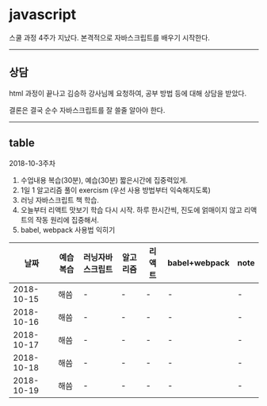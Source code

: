 # javascript

스쿨 과정 4주가 지났다. 본격적으로 자바스크립트를 배우기 시작한다.

---

## 상담

html 과정이 끝나고 김승하 강사님께 요청하여, 공부 방법 등에 대해 상담을 받았다.

결론은 결국 순수 자바스크립트를 잘 쓸줄 알아야 한다.

---

## table

2018-10-3주차
1) 수업내용 복습(30분), 예습(30분) 짧은시간에 집중력있게.
2) 1일 1 알고리즘 풀이 exercism (우선 사용 방법부터 익숙해지도록)
3) 러닝 자바스크립트 책 학습.
4) 오늘부터 리액트 맛보기 학습 다시 시작. 하루 한시간씩, 진도에 얽매이지 않고 리액트의 작동 원리에 집중해서.
5) babel, webpack 사용법 익히기


| 날짜 | 예습복습 | 러닝자바스크립트 | 알고리즘 | 리액트 | babel+webpack | note |
|-----|--------|-------------|--------|------|-------|-------|
2018-10-15| 해씀 | - | - | - | - | - |
2018-10-16| 해씀 | - | - | - | - | - |
2018-10-17| 해씀 | - | - | - | - | - |
2018-10-18| 해씀 | - | - | - | - | - |
2018-10-19| 해씀 | - | - | - | - | - |

